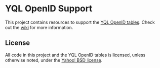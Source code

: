 # YQL OpenID Support

This project contains resources to support the [YQL OpenID tables](http://github.com/yql/yql-tables/tree/master/openid/).  Check out the [wiki](http://wiki.github.com/erikeldridge/yql-openid-support/) for more information.

## License

All code in this project and the YQL OpenID tables is licensed, unless otherwise noted, under the [Yahoo! BSD license](http://github.com/ydn/yql-openid-support/tree/master/license.md).

